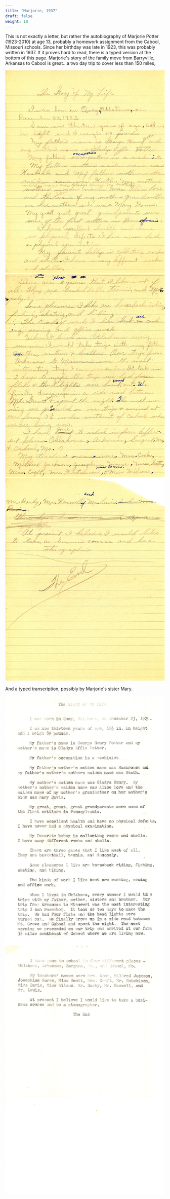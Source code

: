 ```yaml
---
title: "Marjorie, 1937" 
draft: false
weight: 10
---
```


This is not exactly a letter, but rather the autobiography of Marjorie Potter (1923-2010) at age 13, probably a homework assignment from the Cabool, Missouri schools. Since her birthday was late in 1923, this was probably written in 1937.  If it proves hard to read, there is a typed  version at the bottom of this page.  Marjorie's story of the family move from Barryville, Arkansas to Cabool is great...a two day trip to cover less than 150 miles, 

![](img269.jpg)
![](img270.jpg)
![](img271.jpg)

And a typed transcription, possibly by Marjorie's sister Mary.

![](img272.jpg)
![](img273.jpg)
